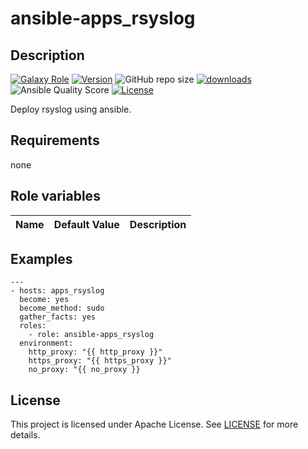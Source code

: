 # ansible-apps_rsyslog

## Description

[![Galaxy Role](https://img.shields.io/badge/galaxy-apps_rsyslog-purple?style=flat)](https://galaxy.ansible.com/lotusnoir/apps_rsyslog)
[![Version](https://img.shields.io/github/release/lotusnoir/ansible-apps_rsyslog.svg)](https://github.com/lotusnoir/ansible-apps_rsyslog/releases/latest)
![GitHub repo size](https://img.shields.io/github/repo-size/lotusnoir/ansible-apps_rsyslog?color=orange&style=flat)
[![downloads](https://img.shields.io/ansible/role/d/56111)](https://galaxy.ansible.com/lotusnoir/apps_rsyslog)
![Ansible Quality Score](https://img.shields.io/ansible/quality/56111)
[![License](https://img.shields.io/badge/license-Apache--2.0-brightgreen?style=flat)](https://opensource.org/licenses/Apache-2.0)


Deploy rsyslog using ansible.

## Requirements

none

## Role variables

| Name           | Default Value | Description                        |
| -------------- | ------------- | -----------------------------------|

## Examples

	---
	- hosts: apps_rsyslog
	  become: yes
	  become_method: sudo
	  gather_facts: yes
	  roles:
	    - role: ansible-apps_rsyslog
	  environment: 
	    http_proxy: "{{ http_proxy }}"
	    https_proxy: "{{ https_proxy }}"
	    no_proxy: "{{ no_proxy }}

## License

This project is licensed under Apache License. See [LICENSE](/LICENSE) for more details.

